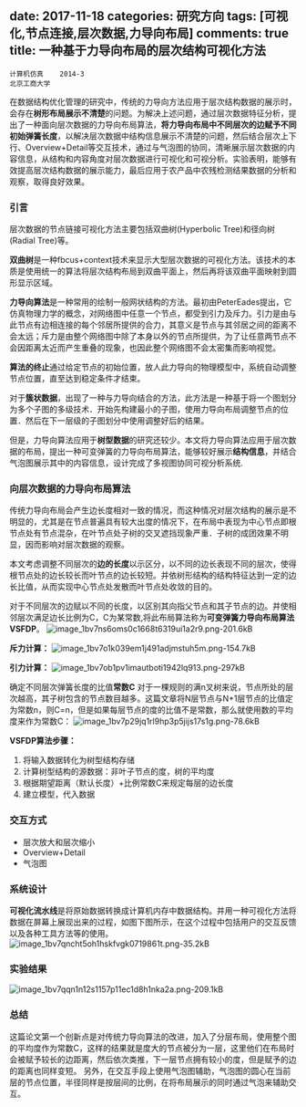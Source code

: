 ﻿date: 2017-11-18 
categories: 研究方向
tags: [可视化,节点连接,层次数据,力导向布局]
comments: true
title: 一种基于力导向布局的层次结构可视化方法
---

    计算机仿真    2014-3
	北京工商大学
	
在数据结构优化管理的研究中，传统的力导向方法应用于层次结构数据的展示时，会存在**树形布局展示不清楚**的问题。为解决上述问题，通过层次数据特征分析，提出了一种面向层次数据的力导向布局算法，**将力导向布局中不同层次的边赋予不同初始弹簧长度**，以解决层次数据中结构信息展示不清楚的问题，然后结合层次上下行、Overview+Detail等交互技术，通过与气泡图的协同，清晰展示层次数据的内容信息，从结构和内容角度对层次数据进行可视化和可视分析。实验表明，能够有效提高层次结构数据的展示能力，最后应用于农产品中农残检测结果数据的分析和观察，取得良好效果。

### 引言
层次数据的节点链接可视化方法主要包括双曲树(Hyperbolic Tree)和径向树(Radial Tree)等。

**双曲树**是一种fbcus+context技术来显示大型层次数据的可视化方法。该技术的本质是使用统一的算法将层次结构布局到双曲平面上，然后再将该双曲平面映射到圆形显示区域。

**力导向算法**是一种常用的绘制一般网状结构的方法。最初由PeterEades提出，它仿真物理力学的概念，对网络图中任意一个节点，都受到引力及斥力。引力是由与此节点有边相连接的每个邻居所提供的合力，其意义是节点与其邻居之间的距离不会太远；斥力是由整个网络图中除了本身以外的节点所提供，为了让任意两节点不会因距离太近而产生重叠的现象，也因此整个网络图不会太密集而影响视觉。

**算法的终止**通过给定节点的初始位置，放人此力导向的物理模型中，系统自动调整节点位置，直至达到稳定条件才结束。

对于**簇状数据**，出现了一种与力导向结合的方法，此方法是一种基于将一个图划分为多个子图的多级技术．开始先构建最小的子图，使用力导向布局调整节点的位置．然后在下一层级的子图划分中使用调整好后的结果。

但是，力导向算法应用于**树型数据**的研究还较少。本文将力导向算法应用于层次数据的布局，提出一种可变弹簧的力导向布局算法，能够较好展示**结构信息**，并结合气泡图展示其中的内容信息，设计完成了多视图协同可视分析系统.

### 向层次数据的力导向布局算法
传统力导向布局会产生边长度相对一致的情况，而这种情况对层次结构的展示是不明显的，尤其是在节点普遍具有较大出度的情况下，在布局中表现为中心节点即根节点处有节点混杂，在叶节点处子树的交叉遮挡现象严重．子树的成团效果不明显，因而影响对层次数据的观察。

本文考虑调整不同层次的**边的长度**以示区分，以不同的边长表现不同的层次，使得根节点处的边长较长而叶节点的边长较短。并依树形结构的结构特征达到一定的边长比值，从而实现中心节点处发散而叶节点处收敛的目的。

对于不同层次的边赋以不同的长度，以区别其向指父节点和其子节点的边。并使相邻层次满足边长比例为C，C为某常数,将此布局算法称为**可变弹簧力导向布局算法VSFDP**。
![image_1bv7ns6oms0c1668t6319ui1a2r9.png-201.6kB][1]  

**斥力计算：**
![image_1bv7o1k039em1j491adjmstuh5m.png-154.7kB][2]  

**引力计算：**
![image_1bv7ob1pv1imautboti1942lq913.png-297kB][3]  

确定不同层次弹簧长度的比值**常数C**
对于一棵规则的满n叉树来说，节点所处的层次越高，其子树包含的节点数目越多。这篇文章将N层节点与N+1层节点的比值定为常数n，则C=n，但是如果每层节点的度的比值不是常数，那么就使用数的平均度来作为常数C：
![image_1bv7p29jq1rl9hp3p5jijs17s1g.png-78.6kB][4]  

**VSFDP算法步骤：**
1. 将输入数据转化为树型结构存储
2. 计算树型结构的源数据：非叶子节点的度，树的平均度
3. 根据期望距离（默认长度）+比例常数C来规定每层的边长度
4. 建立模型，代入数据

### 交互方式
- 层次放大和层次缩小
- Overview+Detail
- 气泡图

### 系统设计
**可视化流水线**是将原始数据转换成计算机内存中数据结构。并用一种可视化方法将数据在屏幕上展现出来的过程，如图下图所示，在这个过程中包括用户的交互反馈以及各种工具方法等的使用。
![image_1bv7qncht5oh1hskfvgk0719861t.png-35.2kB][5]

### 实验结果
![image_1bv7qqn1n12s1157p11ec1d8h1nka2a.png-209.1kB][6]

### 总结
这篇论文第一个创新点是对传统力导向算法的改进，加入了分层布局，使用整个图的平均度作为常数C，这样的结果就是度大的节点被分为一层，这里他们在布局时会被赋予较长的边距离，然后依次类推，下一层节点拥有较小的度，但是赋予的边的距离也同样变短。
另外，在交互手段上使用气泡图辅助，气泡图的圆心在当前层的节点位置，半径同样是按层间的比例，在将布局展示的同时通过气泡来辅助交互。


  [1]: http://static.zybuluo.com/EVA001/6mgumjegy6kj66csp11tpwcz/image_1bv7ns6oms0c1668t6319ui1a2r9.png
  [2]: http://static.zybuluo.com/EVA001/y7c6hh82a1s2zajh4wixvdxi/image_1bv7o1k039em1j491adjmstuh5m.png
  [3]: http://static.zybuluo.com/EVA001/gqhmvbyfd0l41hh6chmsxutl/image_1bv7ob1pv1imautboti1942lq913.png
  [4]: http://static.zybuluo.com/EVA001/u1tu0zblo3rszx8dri6ulxwr/image_1bv7p29jq1rl9hp3p5jijs17s1g.png
  [5]: http://static.zybuluo.com/EVA001/irpoxenj92z48725g4t9egnk/image_1bv7qncht5oh1hskfvgk0719861t.png
  [6]: http://static.zybuluo.com/EVA001/jy2mxh1v9nk1jqy5yddj1x2b/image_1bv7qqn1n12s1157p11ec1d8h1nka2a.png